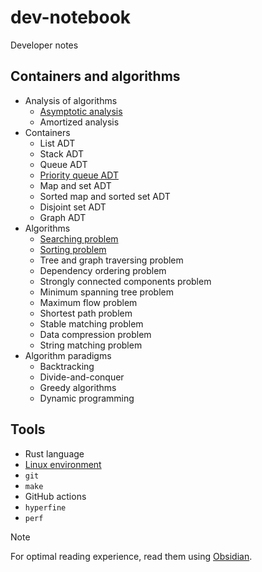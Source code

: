 # dev-notebook

Developer notes

## Containers and algorithms

- Analysis of algorithms 
	- [Asymptotic analysis](containers-and-algorithms/analysis-of-algorithms/asymptotic-analysis.md)
	- Amortized analysis
- Containers
	- List ADT
	- Stack ADT
	- Queue ADT
	- [Priority queue ADT](containers-and-algorithms/containers/priority-queue.md)
	- Map and set ADT
	- Sorted map and sorted set ADT
	- Disjoint set ADT
	- Graph ADT
- Algorithms
	- [Searching problem](containers-and-algorithms/algorithms/searching.md)
	- [Sorting problem](containers-and-algorithms/algorithms/sorting.md)
	- Tree and graph traversing problem
	- Dependency ordering problem
	- Strongly connected components problem
	- Minimum spanning tree problem
	- Maximum flow problem
	- Shortest path problem
	- Stable matching problem
	- Data compression problem
	- String matching problem
- Algorithm paradigms
	- Backtracking
	- Divide-and-conquer
	- Greedy algorithms
	- Dynamic programming

## Tools

- Rust language
- [Linux environment](tools/linux-environment.pdf)
- `git`
-  `make`
- GitHub actions
- `hyperfine`
- `perf`

> [!note]
> For optimal reading experience, read them using [Obsidian](https://obsidian.md/).


